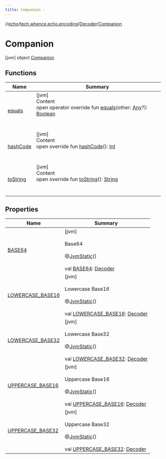 ```yaml
---
title: Companion -
---
```

//[echo](../../../index.md)/[tech.whence.echo.encoding](../../index.md)/[Decoder](../index.md)/[Companion](index.md)



# Companion  
 [jvm] object [Companion](index.md)   


## Functions  
  
|  Name|  Summary| 
|---|---|
| [equals](../../../tech.whence.echo.webclient.response.exception/-response-unrecognized-exception/index.md#kotlin/Any/equals/#kotlin.Any?/PointingToDeclaration/)| [jvm]  <br>Content  <br>open operator override fun [equals](../../../tech.whence.echo.webclient.response.exception/-response-unrecognized-exception/index.md#kotlin/Any/equals/#kotlin.Any?/PointingToDeclaration/)(other: [Any](https://kotlinlang.org/api/latest/jvm/stdlib/kotlin/-any/index.html)?): [Boolean](https://kotlinlang.org/api/latest/jvm/stdlib/kotlin/-boolean/index.html)  <br><br><br>
| [hashCode](../../../tech.whence.echo.webclient.response.exception/-response-unrecognized-exception/index.md#kotlin/Any/hashCode/#/PointingToDeclaration/)| [jvm]  <br>Content  <br>open override fun [hashCode](../../../tech.whence.echo.webclient.response.exception/-response-unrecognized-exception/index.md#kotlin/Any/hashCode/#/PointingToDeclaration/)(): [Int](https://kotlinlang.org/api/latest/jvm/stdlib/kotlin/-int/index.html)  <br><br><br>
| [toString](../../../tech.whence.echo.webclient.response.exception/-response-unrecognized-exception/index.md#kotlin/Any/toString/#/PointingToDeclaration/)| [jvm]  <br>Content  <br>open override fun [toString](../../../tech.whence.echo.webclient.response.exception/-response-unrecognized-exception/index.md#kotlin/Any/toString/#/PointingToDeclaration/)(): [String](https://kotlinlang.org/api/latest/jvm/stdlib/kotlin/-string/index.html)  <br><br><br>


## Properties  
  
|  Name|  Summary| 
|---|---|
| [BASE64](index.md#tech.whence.echo.encoding/Decoder.Companion/BASE64/#/PointingToDeclaration/)|  [jvm] <br><br>Base64<br><br>@[JvmStatic](https://kotlinlang.org/api/latest/jvm/stdlib/kotlin.jvm/-jvm-static/index.html)()  <br>  <br>val [BASE64](index.md#tech.whence.echo.encoding/Decoder.Companion/BASE64/#/PointingToDeclaration/): [Decoder](../index.md)   <br>
| [LOWERCASE_BASE16](index.md#tech.whence.echo.encoding/Decoder.Companion/LOWERCASE_BASE16/#/PointingToDeclaration/)|  [jvm] <br><br>Lowercase Base16<br><br>@[JvmStatic](https://kotlinlang.org/api/latest/jvm/stdlib/kotlin.jvm/-jvm-static/index.html)()  <br>  <br>val [LOWERCASE_BASE16](index.md#tech.whence.echo.encoding/Decoder.Companion/LOWERCASE_BASE16/#/PointingToDeclaration/): [Decoder](../index.md)   <br>
| [LOWERCASE_BASE32](index.md#tech.whence.echo.encoding/Decoder.Companion/LOWERCASE_BASE32/#/PointingToDeclaration/)|  [jvm] <br><br>Lowercase Base32<br><br>@[JvmStatic](https://kotlinlang.org/api/latest/jvm/stdlib/kotlin.jvm/-jvm-static/index.html)()  <br>  <br>val [LOWERCASE_BASE32](index.md#tech.whence.echo.encoding/Decoder.Companion/LOWERCASE_BASE32/#/PointingToDeclaration/): [Decoder](../index.md)   <br>
| [UPPERCASE_BASE16](index.md#tech.whence.echo.encoding/Decoder.Companion/UPPERCASE_BASE16/#/PointingToDeclaration/)|  [jvm] <br><br>Uppercase Base16<br><br>@[JvmStatic](https://kotlinlang.org/api/latest/jvm/stdlib/kotlin.jvm/-jvm-static/index.html)()  <br>  <br>val [UPPERCASE_BASE16](index.md#tech.whence.echo.encoding/Decoder.Companion/UPPERCASE_BASE16/#/PointingToDeclaration/): [Decoder](../index.md)   <br>
| [UPPERCASE_BASE32](index.md#tech.whence.echo.encoding/Decoder.Companion/UPPERCASE_BASE32/#/PointingToDeclaration/)|  [jvm] <br><br>Uppercase Base32<br><br>@[JvmStatic](https://kotlinlang.org/api/latest/jvm/stdlib/kotlin.jvm/-jvm-static/index.html)()  <br>  <br>val [UPPERCASE_BASE32](index.md#tech.whence.echo.encoding/Decoder.Companion/UPPERCASE_BASE32/#/PointingToDeclaration/): [Decoder](../index.md)   <br>

